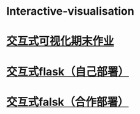 # Interactive-visualisation
# [交互式可视化期末作业]()
# [交互式flask（自己部署）](http://timer.pythonanywhere.com/)
# [交互式falsk（合作部署）](http://chenmeichun.pythonanywhere.com/)
